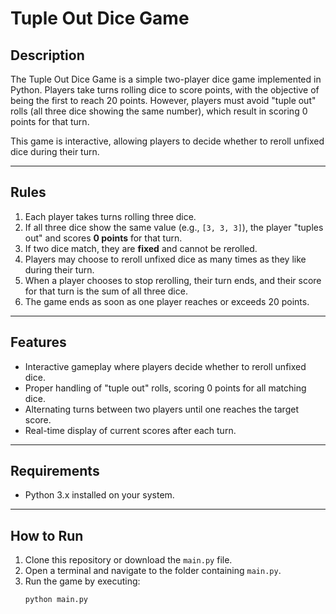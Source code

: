 # Tuple Out Dice Game

## Description
The Tuple Out Dice Game is a simple two-player dice game implemented in Python. Players take turns rolling dice to score points, with the objective of being the first to reach 20 points. However, players must avoid "tuple out" rolls (all three dice showing the same number), which result in scoring 0 points for that turn.

This game is interactive, allowing players to decide whether to reroll unfixed dice during their turn.

---

## Rules
1. Each player takes turns rolling three dice.
2. If all three dice show the same value (e.g., `[3, 3, 3]`), the player "tuples out" and scores **0 points** for that turn.
3. If two dice match, they are **fixed** and cannot be rerolled.
4. Players may choose to reroll unfixed dice as many times as they like during their turn.
5. When a player chooses to stop rerolling, their turn ends, and their score for that turn is the sum of all three dice.
6. The game ends as soon as one player reaches or exceeds 20 points.

---

## Features
- Interactive gameplay where players decide whether to reroll unfixed dice.
- Proper handling of "tuple out" rolls, scoring 0 points for all matching dice.
- Alternating turns between two players until one reaches the target score.
- Real-time display of current scores after each turn.

---

## Requirements
- Python 3.x installed on your system.

---

## How to Run
1. Clone this repository or download the `main.py` file.
2. Open a terminal and navigate to the folder containing `main.py`.
3. Run the game by executing:
   ```bash
   python main.py
